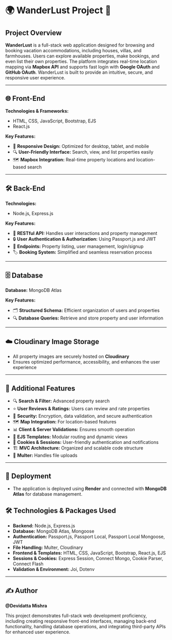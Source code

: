 # 🌍 WanderLust Project 🏡

## Project Overview
**WanderLust** is a full-stack web application designed for browsing and booking vacation accommodations, including houses, villas, and farmhouses. Users can explore available properties, make bookings, and even list their own properties. The platform integrates real-time location mapping via **Mapbox API** and supports fast login with **Google OAuth** and **GitHub OAuth**. WanderLust is built to provide an intuitive, secure, and responsive user experience.

---

## 🌐 Front-End

**Technologies & Frameworks:**  
- HTML, CSS, JavaScript, Bootstrap, EJS  
- React.js  

**Key Features:**  
- 📱 **Responsive Design:** Optimized for desktop, tablet, and mobile  
- 🔍 **User-Friendly Interface:** Search, view, and list properties easily  
- 🗺️ **Mapbox Integration:** Real-time property locations and location-based search  

---

## 🛠️ Back-End

**Technologies:**  
- Node.js, Express.js  

**Key Features:**  
- 🧩 **RESTful API:** Handles user interactions and property management  
- 🔒 **User Authentication & Authorization:** Using Passport.js and JWT  
- 📄 **Endpoints:** Property listing, user management, login/signup  
- 🏷️ **Booking System:** Simplified and seamless reservation process  

---

## 🗄️ Database

**Database:** MongoDB Atlas  

**Key Features:**  
- 🗂️ **Structured Schema:** Efficient organization of users and properties  
- 🔍 **Database Queries:** Retrieve and store property and user information  

---

## ☁️ Cloudinary Image Storage
- All property images are securely hosted on **Cloudinary**  
- Ensures optimized performance, accessibility, and enhances the user experience  

---

## 🌟 Additional Features
- 🔍 **Search & Filter:** Advanced property search  
- ⭐ **User Reviews & Ratings:** Users can review and rate properties  
- 🔐 **Security:** Encryption, data validation, and secure authentication  
- 🗺️ **Map Integration:** For location-based features  
- 📊 **Client & Server Validations:** Ensures smooth operation  
- 🎨 **EJS Templates:** Modular routing and dynamic views  
- 🍪 **Cookies & Sessions:** User-friendly authentication and notifications  
- 🏗️ **MVC Architecture:** Organized and scalable code structure  
- 💾 **Multer:** Handles file uploads  

---

## 🚀 Deployment
- The application is deployed using **Render** and connected with **MongoDB Atlas** for database management.  



## 🛠️ Technologies & Packages Used
- **Backend:** Node.js, Express.js  
- **Database:** MongoDB Atlas, Mongoose  
- **Authentication:** Passport.js, Passport Local, Passport Local Mongoose, JWT  
- **File Handling:** Multer, Cloudinary  
- **Frontend & Templates:** HTML, CSS, JavaScript, Bootstrap, React.js, EJS  
- **Sessions & Cookies:** Express Session, Connect Mongo, Cookie Parser, Connect Flash  
- **Validation & Environment:** Joi, Dotenv  

---

## ✍️ Author
**@Devidatta Mishra**  

This project demonstrates full-stack web development proficiency, including creating responsive front-end interfaces, managing back-end functionality, handling database operations, and integrating third-party APIs for enhanced user experience.
